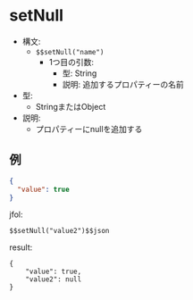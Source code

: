 # setNull
- 構文:
  - `$$setNull("name")`
    - 1つ目の引数:
      - 型: String
      - 説明: 追加するプロパティーの名前
- 型:
  - StringまたはObject
- 説明:
  - プロパティーにnullを追加する

## 例
```json
{
  "value": true
}
```

jfol:
```
$$setNull("value2")$$json
```

result:
```
{
    "value": true,
    "value2": null
}
```